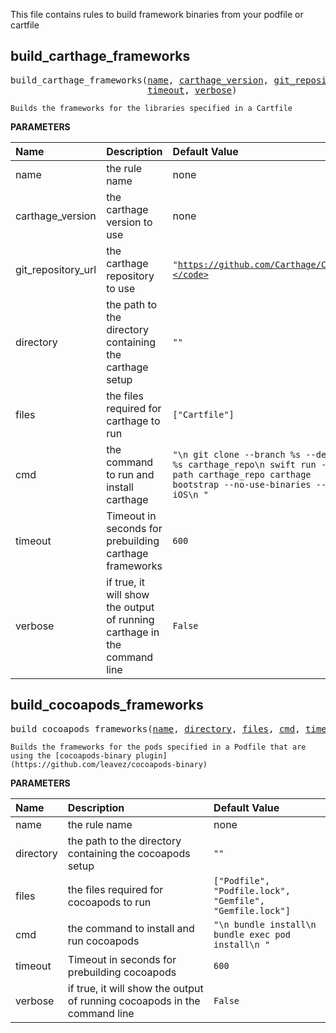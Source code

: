 <!-- Generated with Stardoc: http://skydoc.bazel.build -->

This file contains rules to build framework binaries from your podfile or cartfile

<a id="#build_carthage_frameworks"></a>

## build_carthage_frameworks

<pre>
build_carthage_frameworks(<a href="#build_carthage_frameworks-name">name</a>, <a href="#build_carthage_frameworks-carthage_version">carthage_version</a>, <a href="#build_carthage_frameworks-git_repository_url">git_repository_url</a>, <a href="#build_carthage_frameworks-directory">directory</a>, <a href="#build_carthage_frameworks-files">files</a>, <a href="#build_carthage_frameworks-cmd">cmd</a>,
                          <a href="#build_carthage_frameworks-timeout">timeout</a>, <a href="#build_carthage_frameworks-verbose">verbose</a>)
</pre>

    Builds the frameworks for the libraries specified in a Cartfile

**PARAMETERS**


| Name  | Description | Default Value |
| :------------- | :------------- | :------------- |
| <a id="build_carthage_frameworks-name"></a>name |  the rule name   |  none |
| <a id="build_carthage_frameworks-carthage_version"></a>carthage_version |  the carthage version to use   |  none |
| <a id="build_carthage_frameworks-git_repository_url"></a>git_repository_url |  the carthage repository to use   |  <code>"https://github.com/Carthage/Carthage.git"</code> |
| <a id="build_carthage_frameworks-directory"></a>directory |  the path to the directory containing the carthage setup   |  <code>""</code> |
| <a id="build_carthage_frameworks-files"></a>files |  the files required for carthage to run   |  <code>["Cartfile"]</code> |
| <a id="build_carthage_frameworks-cmd"></a>cmd |  the command to run and install carthage   |  <code>"\n        git clone --branch %s --depth 1 %s carthage_repo\n        swift run --package-path carthage_repo carthage bootstrap --no-use-binaries --platform iOS\n        "</code> |
| <a id="build_carthage_frameworks-timeout"></a>timeout |  Timeout in seconds for prebuilding carthage frameworks   |  <code>600</code> |
| <a id="build_carthage_frameworks-verbose"></a>verbose |  if true, it will show the output of running carthage in the command line   |  <code>False</code> |


<a id="#build_cocoapods_frameworks"></a>

## build_cocoapods_frameworks

<pre>
build_cocoapods_frameworks(<a href="#build_cocoapods_frameworks-name">name</a>, <a href="#build_cocoapods_frameworks-directory">directory</a>, <a href="#build_cocoapods_frameworks-files">files</a>, <a href="#build_cocoapods_frameworks-cmd">cmd</a>, <a href="#build_cocoapods_frameworks-timeout">timeout</a>, <a href="#build_cocoapods_frameworks-verbose">verbose</a>)
</pre>

    Builds the frameworks for the pods specified in a Podfile that are using the [cocoapods-binary plugin](https://github.com/leavez/cocoapods-binary)

**PARAMETERS**


| Name  | Description | Default Value |
| :------------- | :------------- | :------------- |
| <a id="build_cocoapods_frameworks-name"></a>name |  the rule name   |  none |
| <a id="build_cocoapods_frameworks-directory"></a>directory |  the path to the directory containing the cocoapods setup   |  <code>""</code> |
| <a id="build_cocoapods_frameworks-files"></a>files |  the files required for cocoapods to run   |  <code>["Podfile", "Podfile.lock", "Gemfile", "Gemfile.lock"]</code> |
| <a id="build_cocoapods_frameworks-cmd"></a>cmd |  the command to install and run cocoapods   |  <code>"\n        bundle install\n        bundle exec pod install\n        "</code> |
| <a id="build_cocoapods_frameworks-timeout"></a>timeout |  Timeout in seconds for prebuilding cocoapods   |  <code>600</code> |
| <a id="build_cocoapods_frameworks-verbose"></a>verbose |  if true, it will show the output of running cocoapods in the command line   |  <code>False</code> |


